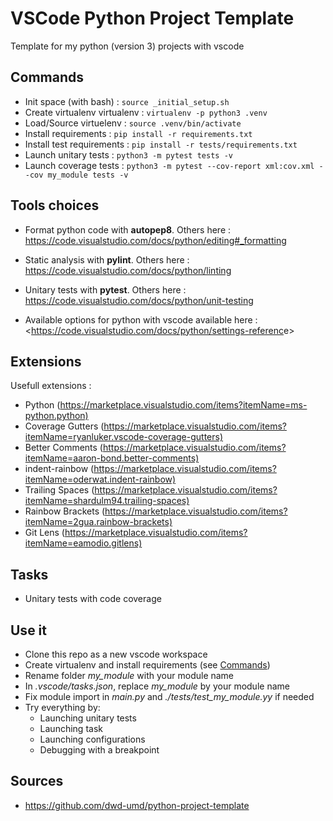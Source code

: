 # VSCode Python Project Template

Template for my python (version 3) projects with vscode

## Commands

* Init space (with bash) : `source _initial_setup.sh`
* Create virtualenv virtualenv : `virtualenv -p python3 .venv`
* Load/Source virtuelenv : `source .venv/bin/activate`
* Install requirements : `pip install -r requirements.txt`
* Install test requirements : `pip install -r tests/requirements.txt`
* Launch unitary tests : `python3 -m pytest tests -v`
* Launch coverage tests : `python3 -m pytest --cov-report xml:cov.xml --cov my_module tests -v`

## Tools choices

* Format python code with **autopep8**. Others here : <https://code.visualstudio.com/docs/python/editing#_formatting>
* Static analysis with **pylint**. Others here : <https://code.visualstudio.com/docs/python/linting>
* Unitary tests with **pytest**. Others here : <https://code.visualstudio.com/docs/python/unit-testing>

* Available options for python with vscode available here : <<https://code.visualstudio.com/docs/python/settings-referenc>e>

## Extensions

Usefull extensions :

* Python (<https://marketplace.visualstudio.com/items?itemName=ms-python.python)>
* Coverage Gutters (<https://marketplace.visualstudio.com/items?itemName=ryanluker.vscode-coverage-gutters)>
* Better Comments (<https://marketplace.visualstudio.com/items?itemName=aaron-bond.better-comments)>
* indent-rainbow (<https://marketplace.visualstudio.com/items?itemName=oderwat.indent-rainbow)>
* Trailing Spaces (<https://marketplace.visualstudio.com/items?itemName=shardulm94.trailing-spaces)>
* Rainbow Brackets (<https://marketplace.visualstudio.com/items?itemName=2gua.rainbow-brackets)>
* Git Lens (<https://marketplace.visualstudio.com/items?itemName=eamodio.gitlens)>

## Tasks

* Unitary tests with code coverage

## Use it

* Clone this repo as a new vscode workspace
* Create virtualenv and install requirements (see [Commands](Commands))
* Rename folder *my_module* with your module name
* In *.vscode/tasks.json*, replace *my_module* by your module name
* Fix module import in *main.py* and *./tests/test_my_module.yy* if needed
* Try everything by:
  * Launching unitary tests
  * Launching task
  * Launching configurations
  * Debugging with a breakpoint

## Sources

* <https://github.com/dwd-umd/python-project-template>